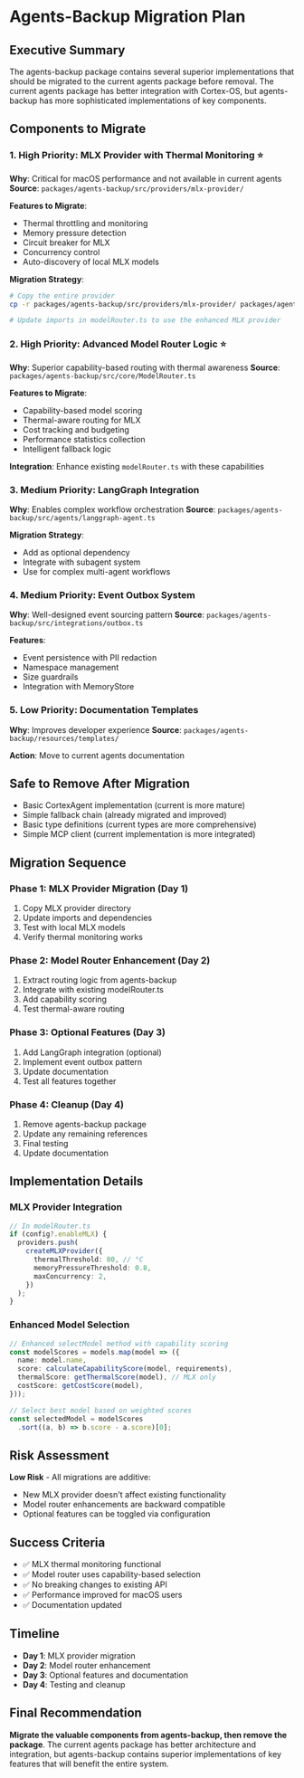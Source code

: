 # Agents-Backup Migration Plan

## Executive Summary

The agents-backup package contains several superior implementations that should be migrated to the current agents package before removal. The current agents package has better integration with Cortex-OS, but agents-backup has more sophisticated implementations of key components.

## Components to Migrate

### 1. High Priority: MLX Provider with Thermal Monitoring ⭐

**Why**: Critical for macOS performance and not available in current agents
**Source**: `packages/agents-backup/src/providers/mlx-provider/`

**Features to Migrate**:
- Thermal throttling and monitoring
- Memory pressure detection
- Circuit breaker for MLX
- Concurrency control
- Auto-discovery of local MLX models

**Migration Strategy**:
```bash
# Copy the entire provider
cp -r packages/agents-backup/src/providers/mlx-provider/ packages/agents/src/providers/

# Update imports in modelRouter.ts to use the enhanced MLX provider
```

### 2. High Priority: Advanced Model Router Logic ⭐

**Why**: Superior capability-based routing with thermal awareness
**Source**: `packages/agents-backup/src/core/ModelRouter.ts`

**Features to Migrate**:
- Capability-based model scoring
- Thermal-aware routing for MLX
- Cost tracking and budgeting
- Performance statistics collection
- Intelligent fallback logic

**Integration**: Enhance existing `modelRouter.ts` with these capabilities

### 3. Medium Priority: LangGraph Integration

**Why**: Enables complex workflow orchestration
**Source**: `packages/agents-backup/src/agents/langgraph-agent.ts`

**Migration Strategy**:
- Add as optional dependency
- Integrate with subagent system
- Use for complex multi-agent workflows

### 4. Medium Priority: Event Outbox System

**Why**: Well-designed event sourcing pattern
**Source**: `packages/agents-backup/src/integrations/outbox.ts`

**Features**:
- Event persistence with PII redaction
- Namespace management
- Size guardrails
- Integration with MemoryStore

### 5. Low Priority: Documentation Templates

**Why**: Improves developer experience
**Source**: `packages/agents-backup/resources/templates/`

**Action**: Move to current agents documentation

## Safe to Remove After Migration

- Basic CortexAgent implementation (current is more mature)
- Simple fallback chain (already migrated and improved)
- Basic type definitions (current types are more comprehensive)
- Simple MCP client (current implementation is more integrated)

## Migration Sequence

### Phase 1: MLX Provider Migration (Day 1)
1. Copy MLX provider directory
2. Update imports and dependencies
3. Test with local MLX models
4. Verify thermal monitoring works

### Phase 2: Model Router Enhancement (Day 2)
1. Extract routing logic from agents-backup
2. Integrate with existing modelRouter.ts
3. Add capability scoring
4. Test thermal-aware routing

### Phase 3: Optional Features (Day 3)
1. Add LangGraph integration (optional)
2. Implement event outbox pattern
3. Update documentation
4. Test all features together

### Phase 4: Cleanup (Day 4)
1. Remove agents-backup package
2. Update any remaining references
3. Final testing
4. Update documentation

## Implementation Details

### MLX Provider Integration
```typescript
// In modelRouter.ts
if (config?.enableMLX) {
  providers.push(
    createMLXProvider({
      thermalThreshold: 80, // °C
      memoryPressureThreshold: 0.8,
      maxConcurrency: 2,
    })
  );
}
```

### Enhanced Model Selection
```typescript
// Enhanced selectModel method with capability scoring
const modelScores = models.map(model => ({
  name: model.name,
  score: calculateCapabilityScore(model, requirements),
  thermalScore: getThermalScore(model), // MLX only
  costScore: getCostScore(model),
}));

// Select best model based on weighted scores
const selectedModel = modelScores
  .sort((a, b) => b.score - a.score)[0];
```

## Risk Assessment

**Low Risk** - All migrations are additive:
- New MLX provider doesn't affect existing functionality
- Model router enhancements are backward compatible
- Optional features can be toggled via configuration

## Success Criteria

- ✅ MLX thermal monitoring functional
- ✅ Model router uses capability-based selection
- ✅ No breaking changes to existing API
- ✅ Performance improved for macOS users
- ✅ Documentation updated

## Timeline

- **Day 1**: MLX provider migration
- **Day 2**: Model router enhancement
- **Day 3**: Optional features and documentation
- **Day 4**: Testing and cleanup

## Final Recommendation

**Migrate the valuable components from agents-backup, then remove the package**. The current agents package has better architecture and integration, but agents-backup contains superior implementations of key features that will benefit the entire system.